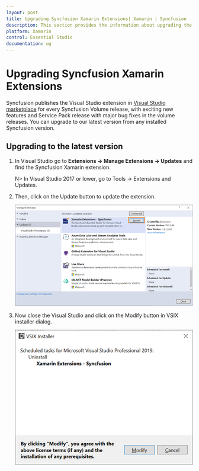 ```yaml
---
layout: post
title: Upgrading Syncfusion Xamarin Extensions| Xamarin | Syncfusion
description: This section provides the information about upgrading the Syncfusion Xamarin extensions in extension manager UI.
platform: Xamarin
control: Essential Studio
documentation: ug
---
```


# Upgrading Syncfusion Xamarin Extensions

Syncfusion publishes the Visual Studio extension in [Visual Studio marketplace](https://marketplace.visualstudio.com/items?itemName=SyncfusionInc.XamarinExtension) for every Syncfusion Volume release, with exciting new features and Service Pack release with major bug fixes in the volume releases. You can upgrade to our latest version from any installed Syncfusion version.

## Upgrading to the latest version

1. In Visual Studio go to **Extensions -> Manage Extensions -> Updates** and find the Syncfusion Xamarin extension.

    N> In Visual Studio 2017 or lower, go to Tools -> Extensions and Updates.

2.  Then, click on the Update button to update the extension.

    ![Update Xamarin Extensions](Upgrade-images/UpdateExtensionUI.png)

3.  Now close the Visual Studio and click on the Modify button in VSIX installer dialog.

    ![Update Xamarin Extensions](Upgrade-images/InstallUpdatedVersion.png)